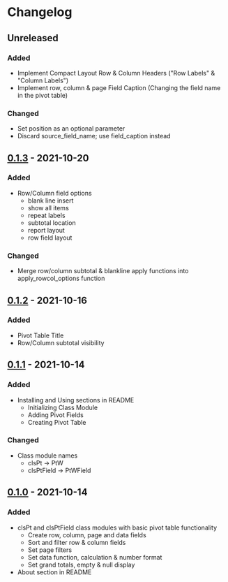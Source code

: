 # Changelog

## Unreleased

### Added

- Implement Compact Layout Row & Column Headers ("Row Labels" & "Column Labels")
- Implement row, column & page Field Caption (Changing the field name in the pivot table)

### Changed

- Set position as an optional parameter
- Discard source_field_name; use field_caption instead

## [0.1.3] - 2021-10-20

### Added

- Row/Column field options
  - blank line insert
  - show all items
  - repeat labels
  - subtotal location
  - report layout
  - row field layout

### Changed
- Merge row/column subtotal & blankline apply functions into apply_rowcol_options function

## [0.1.2] - 2021-10-16

### Added

- Pivot Table Title
- Row/Column subtotal visibility

## [0.1.1] - 2021-10-14

### Added

- Installing and Using sections in README
  - Initializing Class Module
  - Adding Pivot Fields
  - Creating Pivot Table

### Changed

- Class module names
  - clsPt -> PtW
  - clsPtField -> PtWField

## [0.1.0] - 2021-10-14

### Added

- clsPt and clsPtField class modules with basic pivot table functionality
  - Create row, column, page and data fields
  - Sort and filter row & column fields
  - Set page filters
  - Set data function, calculation & number format
  - Set grand totals, empty & null display
- About section in README

[0.1.3]: https://github.com/paunchymochi/PivotWrap/compare/v0.1.2...v0.1.3
[0.1.2]: https://github.com/paunchymochi/PivotWrap/compare/v0.1.1...v0.1.2
[0.1.1]: https://github.com/paunchymochi/PivotWrap/compare/v0.1.0...v0.1.1
[0.1.0]: https://github.com/paunchymochi/PivotWrap/releases/tag/v0.1.0

